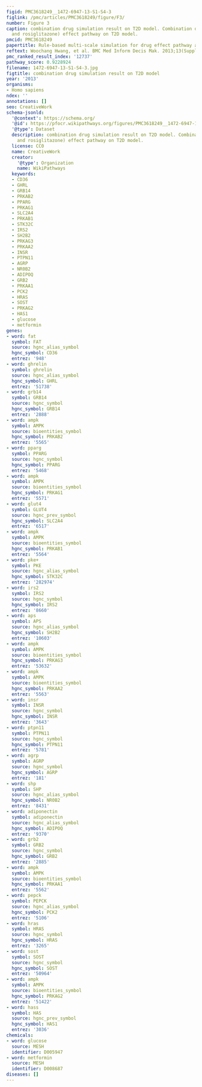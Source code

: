 ```yaml
---
figid: PMC3618249__1472-6947-13-S1-S4-3
figlink: /pmc/articles/PMC3618249/figure/F3/
number: Figure 3
caption: combination drug simulation result on T2D model. Combination drug (Metformin
  and rosiglitazone) effect pathway on T2D model.
pmcid: PMC3618249
papertitle: Rule-based multi-scale simulation for drug effect pathway analysis.
reftext: Woochang Hwang, et al. BMC Med Inform Decis Mak. 2013;13(Suppl 1):S4-S4.
pmc_ranked_result_index: '12737'
pathway_score: 0.9228924
filename: 1472-6947-13-S1-S4-3.jpg
figtitle: combination drug simulation result on T2D model
year: '2013'
organisms:
- Homo sapiens
ndex: ''
annotations: []
seo: CreativeWork
schema-jsonld:
  '@context': https://schema.org/
  '@id': https://pfocr.wikipathways.org/figures/PMC3618249__1472-6947-13-S1-S4-3.html
  '@type': Dataset
  description: combination drug simulation result on T2D model. Combination drug (Metformin
    and rosiglitazone) effect pathway on T2D model.
  license: CC0
  name: CreativeWork
  creator:
    '@type': Organization
    name: WikiPathways
  keywords:
  - CD36
  - GHRL
  - GRB14
  - PRKAB2
  - PPARG
  - PRKAG1
  - SLC2A4
  - PRKAB1
  - STK32C
  - IRS2
  - SH2B2
  - PRKAG3
  - PRKAA2
  - INSR
  - PTPN11
  - AGRP
  - NR0B2
  - ADIPOQ
  - GRB2
  - PRKAA1
  - PCK2
  - HRAS
  - SOST
  - PRKAG2
  - HAS1
  - glucose
  - metformin
genes:
- word: fat
  symbol: FAT
  source: hgnc_alias_symbol
  hgnc_symbol: CD36
  entrez: '948'
- word: ghrelin
  symbol: ghrelin
  source: hgnc_alias_symbol
  hgnc_symbol: GHRL
  entrez: '51738'
- word: grb14
  symbol: GRB14
  source: hgnc_symbol
  hgnc_symbol: GRB14
  entrez: '2888'
- word: ampk
  symbol: AMPK
  source: bioentities_symbol
  hgnc_symbol: PRKAB2
  entrez: '5565'
- word: pparg
  symbol: PPARG
  source: hgnc_symbol
  hgnc_symbol: PPARG
  entrez: '5468'
- word: ampk
  symbol: AMPK
  source: bioentities_symbol
  hgnc_symbol: PRKAG1
  entrez: '5571'
- word: glut4
  symbol: GLUT4
  source: hgnc_prev_symbol
  hgnc_symbol: SLC2A4
  entrez: '6517'
- word: ampk
  symbol: AMPK
  source: bioentities_symbol
  hgnc_symbol: PRKAB1
  entrez: '5564'
- word: pke+
  symbol: PKE
  source: hgnc_alias_symbol
  hgnc_symbol: STK32C
  entrez: '282974'
- word: irs2
  symbol: IRS2
  source: hgnc_symbol
  hgnc_symbol: IRS2
  entrez: '8660'
- word: aps
  symbol: APS
  source: hgnc_alias_symbol
  hgnc_symbol: SH2B2
  entrez: '10603'
- word: ampk
  symbol: AMPK
  source: bioentities_symbol
  hgnc_symbol: PRKAG3
  entrez: '53632'
- word: ampk
  symbol: AMPK
  source: bioentities_symbol
  hgnc_symbol: PRKAA2
  entrez: '5563'
- word: insr
  symbol: INSR
  source: hgnc_symbol
  hgnc_symbol: INSR
  entrez: '3643'
- word: ptpn11
  symbol: PTPN11
  source: hgnc_symbol
  hgnc_symbol: PTPN11
  entrez: '5781'
- word: agrp
  symbol: AGRP
  source: hgnc_symbol
  hgnc_symbol: AGRP
  entrez: '181'
- word: shp
  symbol: SHP
  source: hgnc_alias_symbol
  hgnc_symbol: NR0B2
  entrez: '8431'
- word: adiponectin
  symbol: adiponectin
  source: hgnc_alias_symbol
  hgnc_symbol: ADIPOQ
  entrez: '9370'
- word: grb2
  symbol: GRB2
  source: hgnc_symbol
  hgnc_symbol: GRB2
  entrez: '2885'
- word: ampk
  symbol: AMPK
  source: bioentities_symbol
  hgnc_symbol: PRKAA1
  entrez: '5562'
- word: pepck
  symbol: PEPCK
  source: hgnc_alias_symbol
  hgnc_symbol: PCK2
  entrez: '5106'
- word: hras
  symbol: HRAS
  source: hgnc_symbol
  hgnc_symbol: HRAS
  entrez: '3265'
- word: sost
  symbol: SOST
  source: hgnc_symbol
  hgnc_symbol: SOST
  entrez: '50964'
- word: ampk
  symbol: AMPK
  source: bioentities_symbol
  hgnc_symbol: PRKAG2
  entrez: '51422'
- word: hass
  symbol: HAS
  source: hgnc_prev_symbol
  hgnc_symbol: HAS1
  entrez: '3036'
chemicals:
- word: glucose
  source: MESH
  identifier: D005947
- word: metformin
  source: MESH
  identifier: D008687
diseases: []
---
```

